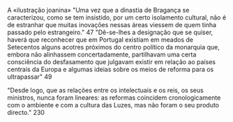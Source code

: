 A «ilustração joanina»
"Uma vez que a dinastia de Bragança se caracterizou, como se tem insistido, por um certo isolamento cultural, não é de estranhar que muitas inovações nessas áreas viessem de quem tinha passado pelo estrangeiro." 47
"Dê-se-lhes a designação que se quiser, haverá que reconhecer que em Portugal existiam em meados de Setecentos alguns acotres próximos do centro político da monarquia que, embora não alinhassem concertadamente, partilhavam uma certa consciência do desfasamento que julgavam existir em relação ao países centrais da Europa e algumas ideias sobre os meios de reforma para os ultrapassar" 49

"Desde logo, que as relações entre os intelectuais e os reis, os seus ministros, nunca foram lineares: as reformas coincidem cronologicamente com o ambiente e com a cultura das Luzes, mas não foram o seu produto directo." 230
